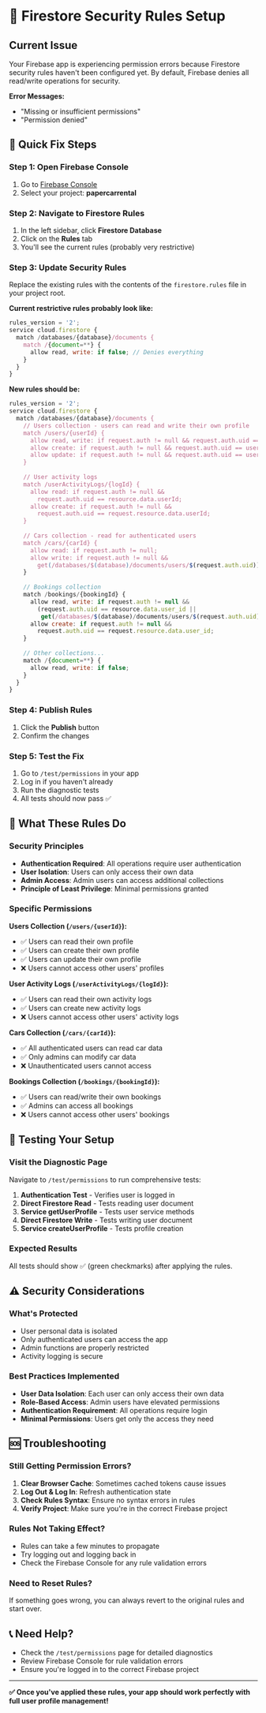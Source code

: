 # 🔐 Firestore Security Rules Setup

## Current Issue
Your Firebase app is experiencing permission errors because Firestore security rules haven't been configured yet. By default, Firebase denies all read/write operations for security.

**Error Messages:**
- "Missing or insufficient permissions"
- "Permission denied"

## 🚀 Quick Fix Steps

### Step 1: Open Firebase Console
1. Go to [Firebase Console](https://console.firebase.google.com)
2. Select your project: **papercarrental**

### Step 2: Navigate to Firestore Rules
1. In the left sidebar, click **Firestore Database**
2. Click on the **Rules** tab
3. You'll see the current rules (probably very restrictive)

### Step 3: Update Security Rules
Replace the existing rules with the contents of the `firestore.rules` file in your project root.

**Current restrictive rules probably look like:**
```javascript
rules_version = '2';
service cloud.firestore {
  match /databases/{database}/documents {
    match /{document=**} {
      allow read, write: if false; // Denies everything
    }
  }
}
```

**New rules should be:**
```javascript
rules_version = '2';
service cloud.firestore {
  match /databases/{database}/documents {
    // Users collection - users can read and write their own profile
    match /users/{userId} {
      allow read, write: if request.auth != null && request.auth.uid == userId;
      allow create: if request.auth != null && request.auth.uid == userId;
      allow update: if request.auth != null && request.auth.uid == userId;
    }
    
    // User activity logs
    match /userActivityLogs/{logId} {
      allow read: if request.auth != null && 
        request.auth.uid == resource.data.userId;
      allow create: if request.auth != null && 
        request.auth.uid == request.resource.data.userId;
    }
    
    // Cars collection - read for authenticated users
    match /cars/{carId} {
      allow read: if request.auth != null;
      allow write: if request.auth != null && 
        get(/databases/$(database)/documents/users/$(request.auth.uid)).data.role == 'admin';
    }
    
    // Bookings collection
    match /bookings/{bookingId} {
      allow read, write: if request.auth != null && 
        (request.auth.uid == resource.data.user_id || 
         get(/databases/$(database)/documents/users/$(request.auth.uid)).data.role == 'admin');
      allow create: if request.auth != null && 
        request.auth.uid == request.resource.data.user_id;
    }
    
    // Other collections...
    match /{document=**} {
      allow read, write: if false;
    }
  }
}
```

### Step 4: Publish Rules
1. Click the **Publish** button
2. Confirm the changes

### Step 5: Test the Fix
1. Go to `/test/permissions` in your app
2. Log in if you haven't already
3. Run the diagnostic tests
4. All tests should now pass ✅

## 🔧 What These Rules Do

### Security Principles
- **Authentication Required**: All operations require user authentication
- **User Isolation**: Users can only access their own data
- **Admin Access**: Admin users can access additional collections
- **Principle of Least Privilege**: Minimal permissions granted

### Specific Permissions

**Users Collection (`/users/{userId}`):**
- ✅ Users can read their own profile
- ✅ Users can create their own profile
- ✅ Users can update their own profile
- ❌ Users cannot access other users' profiles

**User Activity Logs (`/userActivityLogs/{logId}`):**
- ✅ Users can read their own activity logs
- ✅ Users can create new activity logs
- ❌ Users cannot access other users' activity logs

**Cars Collection (`/cars/{carId}`):**
- ✅ All authenticated users can read car data
- ✅ Only admins can modify car data
- ❌ Unauthenticated users cannot access

**Bookings Collection (`/bookings/{bookingId}`):**
- ✅ Users can read/write their own bookings
- ✅ Admins can access all bookings
- ❌ Users cannot access other users' bookings

## 🧪 Testing Your Setup

### Visit the Diagnostic Page
Navigate to `/test/permissions` to run comprehensive tests:

1. **Authentication Test** - Verifies user is logged in
2. **Direct Firestore Read** - Tests reading user document
3. **Service getUserProfile** - Tests user service methods
4. **Direct Firestore Write** - Tests writing user document
5. **Service createUserProfile** - Tests profile creation

### Expected Results
All tests should show ✅ (green checkmarks) after applying the rules.

## ⚠️ Security Considerations

### What's Protected
- User personal data is isolated
- Only authenticated users can access the app
- Admin functions are properly restricted
- Activity logging is secure

### Best Practices Implemented
- **User Data Isolation**: Each user can only access their own data
- **Role-Based Access**: Admin users have elevated permissions
- **Authentication Requirement**: All operations require login
- **Minimal Permissions**: Users get only the access they need

## 🆘 Troubleshooting

### Still Getting Permission Errors?
1. **Clear Browser Cache**: Sometimes cached tokens cause issues
2. **Log Out & Log In**: Refresh authentication state
3. **Check Rules Syntax**: Ensure no syntax errors in rules
4. **Verify Project**: Make sure you're in the correct Firebase project

### Rules Not Taking Effect?
- Rules can take a few minutes to propagate
- Try logging out and logging back in
- Check the Firebase Console for any rule validation errors

### Need to Reset Rules?
If something goes wrong, you can always revert to the original rules and start over.

## 📞 Need Help?
- Check the `/test/permissions` page for detailed diagnostics
- Review Firebase Console for rule validation errors
- Ensure you're logged in to the correct Firebase project

---

**✅ Once you've applied these rules, your app should work perfectly with full user profile management!**
